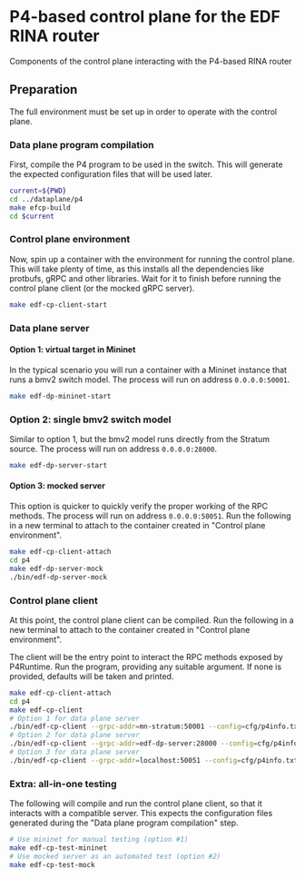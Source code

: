 # P4-based control plane for the EDF RINA router

Components of the control plane interacting with the P4-based RINA router

## Preparation

The full environment must be set up in order to operate with the control plane.

### Data plane program compilation

First, compile the P4 program to be used in the switch. This will generate the expected configuration files that will be used later.

```bash
current=${PWD}
cd ../dataplane/p4
make efcp-build
cd $current
```

### Control plane environment

Now, spin up a container with the environment for running the control plane. This will take plenty of time, as this installs all the dependencies like protbufs, gRPC and other libraries. Wait for it to finish before running the control plane client (or the mocked gRPC server).

```bash
make edf-cp-client-start
```

### Data plane server

#### Option 1: virtual target in Mininet

In the typical scenario you will run a container with a Mininet instance that runs a bmv2 switch model. The process will run on address `0.0.0.0:50001`.

```bash
make edf-dp-mininet-start
```

### Option 2: single bmv2 switch model

Similar to option 1, but the bmv2 model runs directly from the Stratum source. The process will run on address `0.0.0.0:28000`.

```bash
make edf-dp-server-start
```

#### Option 3: mocked server

This option is quicker to quickly verify the proper working of the RPC methods. The process will run on address `0.0.0.0:50051`.
Run the following in a new terminal to attach to the container created in "Control plane environment".

```bash
make edf-cp-client-attach
cd p4
make edf-dp-server-mock
./bin/edf-dp-server-mock
```

### Control plane client

At this point, the control plane client can be compiled.
Run the following in a new terminal to attach to the container created in "Control plane environment".

The client will be the entry point to interact the RPC methods exposed by P4Runtime.
Run the program, providing any suitable argument. If none is provided, defaults will be taken and printed.

```bash
make edf-cp-client-attach
cd p4
make edf-cp-client
# Option 1 for data plane server
./bin/edf-cp-client --grpc-addr=mn-stratum:50001 --config=cfg/p4info.txt,cfg/bmv2.json --election-id=0,1
# Option 2 for data plane server
./bin/edf-cp-client --grpc-addr=edf-dp-server:28000 --config=cfg/p4info.txt,cfg/bmv2.json --election-id=0,1
# Option 3 for data plane server
./bin/edf-cp-client --grpc-addr=localhost:50051 --config=cfg/p4info.txt,cfg/bmv2.json --election-id=0,1
```

### Extra: all-in-one testing

The following will compile and run the control plane client, so that it interacts with a compatible server. This expects the configuration files generated during the "Data plane program compilation" step.

```bash
# Use mininet for manual testing (option #1)
make edf-cp-test-mininet
# Use mocked server as an automated test (option #2)
make edf-cp-test-mock
```
